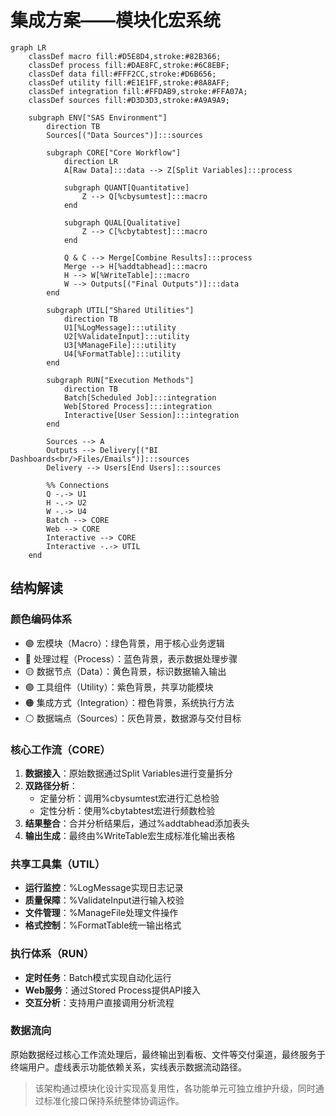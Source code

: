 # 集成方案——模块化宏系统

```mermaid
graph LR
    classDef macro fill:#D5E8D4,stroke:#82B366;
    classDef process fill:#DAE8FC,stroke:#6C8EBF;
    classDef data fill:#FFF2CC,stroke:#D6B656;
    classDef utility fill:#E1E1FF,stroke:#8A8AFF;
    classDef integration fill:#FFDAB9,stroke:#FFA07A;
    classDef sources fill:#D3D3D3,stroke:#A9A9A9;

    subgraph ENV["SAS Environment"]
        direction TB
        Sources[("Data Sources")]:::sources
        
        subgraph CORE["Core Workflow"]
            direction LR
            A[Raw Data]:::data --> Z[Split Variables]:::process
            
            subgraph QUANT[Quantitative]
                Z --> Q[%cbysumtest]:::macro
            end
            
            subgraph QUAL[Qualitative]
                Z --> C[%cbytabtest]:::macro
            end
            
            Q & C --> Merge[Combine Results]:::process
            Merge --> H[%addtabhead]:::macro
            H --> W[%WriteTable]:::macro
            W --> Outputs[("Final Outputs")]:::data
        end

        subgraph UTIL["Shared Utilities"]
            direction TB
            U1[%LogMessage]:::utility
            U2[%ValidateInput]:::utility
            U3[%ManageFile]:::utility
            U4[%FormatTable]:::utility
        end

        subgraph RUN["Execution Methods"]
            direction TB
            Batch[Scheduled Job]:::integration
            Web[Stored Process]:::integration
            Interactive[User Session]:::integration
        end

        Sources --> A
        Outputs --> Delivery[("BI Dashboards<br/>Files/Emails")]:::sources
        Delivery --> Users[End Users]:::sources
        
        %% Connections
        Q -.-> U1
        H -.-> U2
        W -.-> U4
        Batch --> CORE
        Web --> CORE
        Interactive --> CORE
        Interactive -.-> UTIL
    end
```

## 结构解读

### 颜色编码体系
- 🟢 宏模块（Macro）：绿色背景，用于核心业务逻辑
- 🔵 处理过程（Process）：蓝色背景，表示数据处理步骤
- 🟡 数据节点（Data）：黄色背景，标识数据输入输出
- 🟣 工具组件（Utility）：紫色背景，共享功能模块
- 🟠 集成方式（Integration）：橙色背景，系统执行方法
- ⚪ 数据端点（Sources）：灰色背景，数据源与交付目标

### 核心工作流（CORE）
1. **数据接入**：原始数据通过Split Variables进行变量拆分
2. **双路径分析**：
   - 定量分析：调用%cbysumtest宏进行汇总检验
   - 定性分析：使用%cbytabtest宏进行频数检验
3. **结果整合**：合并分析结果后，通过%addtabhead添加表头
4. **输出生成**：最终由%WriteTable宏生成标准化输出表格

### 共享工具集（UTIL）
- **运行监控**：%LogMessage实现日志记录
- **质量保障**：%ValidateInput进行输入校验
- **文件管理**：%ManageFile处理文件操作
- **格式控制**：%FormatTable统一输出格式

### 执行体系（RUN）
- **定时任务**：Batch模式实现自动化运行
- **Web服务**：通过Stored Process提供API接入
- **交互分析**：支持用户直接调用分析流程

### 数据流向
原始数据经过核心工作流处理后，最终输出到看板、文件等交付渠道，最终服务于终端用户。虚线表示功能依赖关系，实线表示数据流动路径。

> 该架构通过模块化设计实现高复用性，各功能单元可独立维护升级，同时通过标准化接口保持系统整体协调运作。
